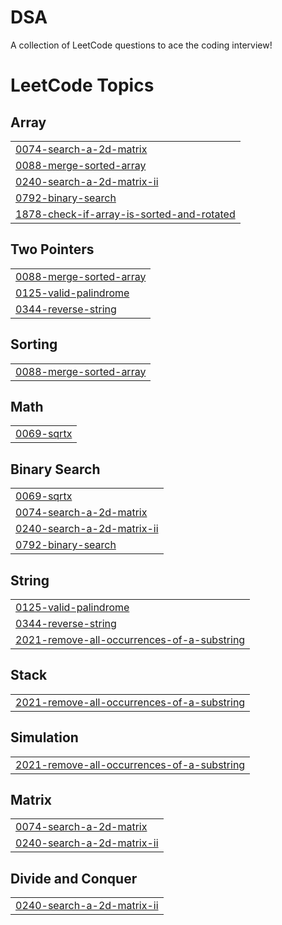# DSA
A collection of LeetCode questions to ace the coding interview! 

<!---LeetCode Topics Start-->
# LeetCode Topics
## Array
|  |
| ------- |
| [0074-search-a-2d-matrix](https://github.com/1WHITE-DEVIL/DSA/tree/master/0074-search-a-2d-matrix) |
| [0088-merge-sorted-array](https://github.com/1WHITE-DEVIL/DSA/tree/master/0088-merge-sorted-array) |
| [0240-search-a-2d-matrix-ii](https://github.com/1WHITE-DEVIL/DSA/tree/master/0240-search-a-2d-matrix-ii) |
| [0792-binary-search](https://github.com/1WHITE-DEVIL/DSA/tree/master/0792-binary-search) |
| [1878-check-if-array-is-sorted-and-rotated](https://github.com/1WHITE-DEVIL/DSA/tree/master/1878-check-if-array-is-sorted-and-rotated) |
## Two Pointers
|  |
| ------- |
| [0088-merge-sorted-array](https://github.com/1WHITE-DEVIL/DSA/tree/master/0088-merge-sorted-array) |
| [0125-valid-palindrome](https://github.com/1WHITE-DEVIL/DSA/tree/master/0125-valid-palindrome) |
| [0344-reverse-string](https://github.com/1WHITE-DEVIL/DSA/tree/master/0344-reverse-string) |
## Sorting
|  |
| ------- |
| [0088-merge-sorted-array](https://github.com/1WHITE-DEVIL/DSA/tree/master/0088-merge-sorted-array) |
## Math
|  |
| ------- |
| [0069-sqrtx](https://github.com/1WHITE-DEVIL/DSA/tree/master/0069-sqrtx) |
## Binary Search
|  |
| ------- |
| [0069-sqrtx](https://github.com/1WHITE-DEVIL/DSA/tree/master/0069-sqrtx) |
| [0074-search-a-2d-matrix](https://github.com/1WHITE-DEVIL/DSA/tree/master/0074-search-a-2d-matrix) |
| [0240-search-a-2d-matrix-ii](https://github.com/1WHITE-DEVIL/DSA/tree/master/0240-search-a-2d-matrix-ii) |
| [0792-binary-search](https://github.com/1WHITE-DEVIL/DSA/tree/master/0792-binary-search) |
## String
|  |
| ------- |
| [0125-valid-palindrome](https://github.com/1WHITE-DEVIL/DSA/tree/master/0125-valid-palindrome) |
| [0344-reverse-string](https://github.com/1WHITE-DEVIL/DSA/tree/master/0344-reverse-string) |
| [2021-remove-all-occurrences-of-a-substring](https://github.com/1WHITE-DEVIL/DSA/tree/master/2021-remove-all-occurrences-of-a-substring) |
## Stack
|  |
| ------- |
| [2021-remove-all-occurrences-of-a-substring](https://github.com/1WHITE-DEVIL/DSA/tree/master/2021-remove-all-occurrences-of-a-substring) |
## Simulation
|  |
| ------- |
| [2021-remove-all-occurrences-of-a-substring](https://github.com/1WHITE-DEVIL/DSA/tree/master/2021-remove-all-occurrences-of-a-substring) |
## Matrix
|  |
| ------- |
| [0074-search-a-2d-matrix](https://github.com/1WHITE-DEVIL/DSA/tree/master/0074-search-a-2d-matrix) |
| [0240-search-a-2d-matrix-ii](https://github.com/1WHITE-DEVIL/DSA/tree/master/0240-search-a-2d-matrix-ii) |
## Divide and Conquer
|  |
| ------- |
| [0240-search-a-2d-matrix-ii](https://github.com/1WHITE-DEVIL/DSA/tree/master/0240-search-a-2d-matrix-ii) |
<!---LeetCode Topics End-->

